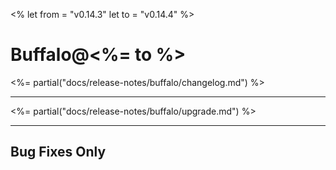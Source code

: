 <%
let from = "v0.14.3"
let to = "v0.14.4"
%>

# Buffalo@<%= to %>

<%= partial("docs/release-notes/buffalo/changelog.md") %>

---

<%= partial("docs/release-notes/buffalo/upgrade.md") %>

---

## Bug Fixes Only
